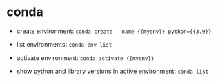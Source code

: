 # conda

- create environment:
`conda create --name {{myenv}} python={{3.9}}`

- list environments:
`conda env list`

- activate environment:
`conda activate {{myenv}}`

- show python and library versions in active environment:
`conda list`
